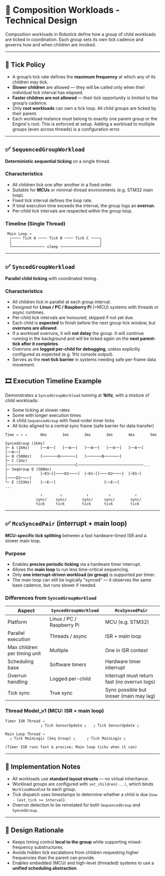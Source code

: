 # 🧩 Composition Workloads - Technical Design

Composition workloads in Robotick define how a group of child workloads are ticked in coordination. Each group sets its own tick cadence and governs how and when children are invoked.

---

## 🧠 Tick Policy

- A group’s tick rate defines the **maximum frequency** at which any of its children may tick.
- **Slower children** are allowed — they will be called only when their individual tick interval has elapsed.
- **Faster children are not allowed** — their tick opportunity is limited to the group’s cadence.
- Only **root workloads** can own a tick loop. All child groups are ticked by their parent.
- Each workload instance must belong to exactly one parent group or the Engine's root. This is enforced at setup. Adding a workload to multiple groups (even across threads) is a configuration error.

---

## ✅ `SequencedGroupWorkload`

**Deterministic sequential ticking** on a single thread.

### Characteristics
- All children tick one after another in a fixed order.
- Suitable for **MCUs** or minimal-thread environments (e.g. STM32 main loop).
- Fixed tick interval defines the loop rate.
- If total execution time exceeds the interval, the group logs an **overrun**.
- Per-child tick intervals are respected within the group loop.

### Timeline (Single Thread)
```
 Main Loop →
  ┌──── Tick A ──── Tick B ──── Tick C ────┐
  │                                        │
  └─────────────── sleep ──────────────────┘
```

---


## ✅ `SyncedGroupWorkload`

**Parallel child ticking** with coordinated timing.

### Characteristics
- All children tick in parallel at each group interval.
- Designed for **Linux / PC / Raspberry Pi** (>MCU) systems with threads or async runtimes.
- Per-child tick intervals are honoured; skipped if not yet due.
- Each child is **expected** to finish before the next group tick window, but **overruns are allowed**.
- If a workload overruns, it will **not delay** the group. It will continue running in the background and will be ticked again on the **next parent-tick after it completes**.
- Overruns are **logged per-child for debugging**, unless explicitly configured as expected (e.g. 1Hz console output).
- Serves as the **root tick barrier** in systems needing safe per-frame data movement.


## 🎞️ Execution Timeline Example

Demonstrates a `SyncedGroupWorkload` running at **1kHz**, with a mixture of child workloads:
- Some ticking at slower rates
- Some with longer execution times
- A child `SequencedGroup` with fixed-order inner ticks
- All ticks aligned to a central sync frame (safe barrier for data transfer)

```
Time → → →      0ms       1ms       2ms       3ms       4ms       5ms

SyncedGroup (1kHz)
├─ A (1kHz)     [──A──]   [──A──]   [──A──]   [──A──]   [──A──]   [──A──]
├─ B (500Hz)    [───────B───────]   [───────B───────]
├─ C (1Hz)      [───────────────────────────────C──────────────────────────────...
├─ SeqGroup D (500Hz)
│               [─D1─][────D2────]  [─D1─][────D2────]  [─D1─][────D2────]
└─ E (333Hz)    [──E──]                      [──E──]                      ...

                ↑        ↑           ↑         ↑           ↑
              sync/    sync/       sync/     sync/       sync/
              tick     tick        tick      tick        tick
```

---

## ✅ `McuSyncedPair` (interrupt + main loop)

**MCU-specific tick splitting** between a fast hardware-timed ISR and a slower main loop.

### Purpose
- Enables **precise periodic ticking** via a hardware timer interrupt.
- Allows the **main loop** to run less time-critical sequencing.
- Only **one interrupt-driven workload (or group)** is supported per timer.
- The main loop can still be logically "synced" — it observes the same base cadence, but runs slower if needed.

### Differences from `SyncedGroupWorkload`

| Aspect                         | `SyncedGroupWorkload`             | `McuSyncedPair`                            |
|-------------------------------|-----------------------------------|--------------------------------------------|
| Platform                      | Linux / PC / Raspberry Pi         | MCU (e.g. STM32)                            |
| Parallel execution            | Threads / async                   | ISR + main loop                             |
| Max children per timing unit  | Multiple                          | One in ISR context                          |
| Scheduling base               | Software timers                   | Hardware timer interrupt                    |
| Overrun handling              | Logged per-child                  | Interrupt must return fast (no overrun logs)|
| Tick sync                     | True sync                         | Sync possible but looser (main may lag)     |

### Thread Model_v1 (MCU: ISR + main loop)
```
Timer ISR Thread →
                ┌ Tick SensorUpdate ┐   ┌ Tick SensorUpdate ┐

Main Loop Thread →
  ┌ Tick MainLogic (Seq Group) ┐     ┌ Tick MainLogic ┐

(Timer ISR runs fast & precise; Main loop ticks when it can)
```

---

## 🔧 Implementation Notes

- All workloads use **standard layout structs** — no virtual inheritance.
- Workload groups are configured with `set_children(...)`, which binds `WorkloadHandle`s to each group.
- Tick dispatch uses timestamps to determine whether a child is due (`now - last_tick >= interval`).
- Overrun detection to be reinstated for both `SequencedGroup` and `SyncedGroup`.

---

## 🧪 Design Rationale

- Keeps timing control **local to the group** while supporting mixed-frequency substructures.
- Avoids hidden tick escalations from children requesting higher frequencies than the parent can provide.
- Enables embedded (MCU) and high-level (threaded) systems to use a **unified scheduling abstraction**.